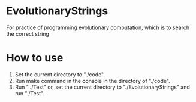 # EvolutionaryStrings
For practice of programming evolutionary computation, which is to search the correct string

# How to use
1. Set the current directory to "./code".
2. Run make command in the console in the directory of "./code".
3. Run "../Test" or, set the current directory to "./EvolutionaryStrings" and run "./Test".